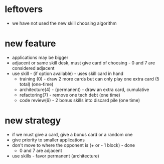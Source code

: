 # leftovers
- we have not used the new skill choosing algorithm

# new feature
- applications may be bigger
- adjacent or same skill desk, must give card of choosing - 0 and 7 are considered adjacent
- use skill - (if option available) - uses skill card in hand
  - training (0) - draw 2 more cards but can only play one extra card (5 total) (one-time)
  - architecture(4) - (permanent) - draw an extra card, cumulative 
  - refactoring(7) - remove one tech debt (one time)
  - code review(6) - 2 bonus skills into discard pile (one time)

# new strategy
- if we must give a card, give a bonus card or a random one 
- give priority to smaller applications 
- don't move to where the opponent is (+ or - 1 block) - done 
  - 0 and 7 are adjacent 
- use skills - favor permanent (architecture) 